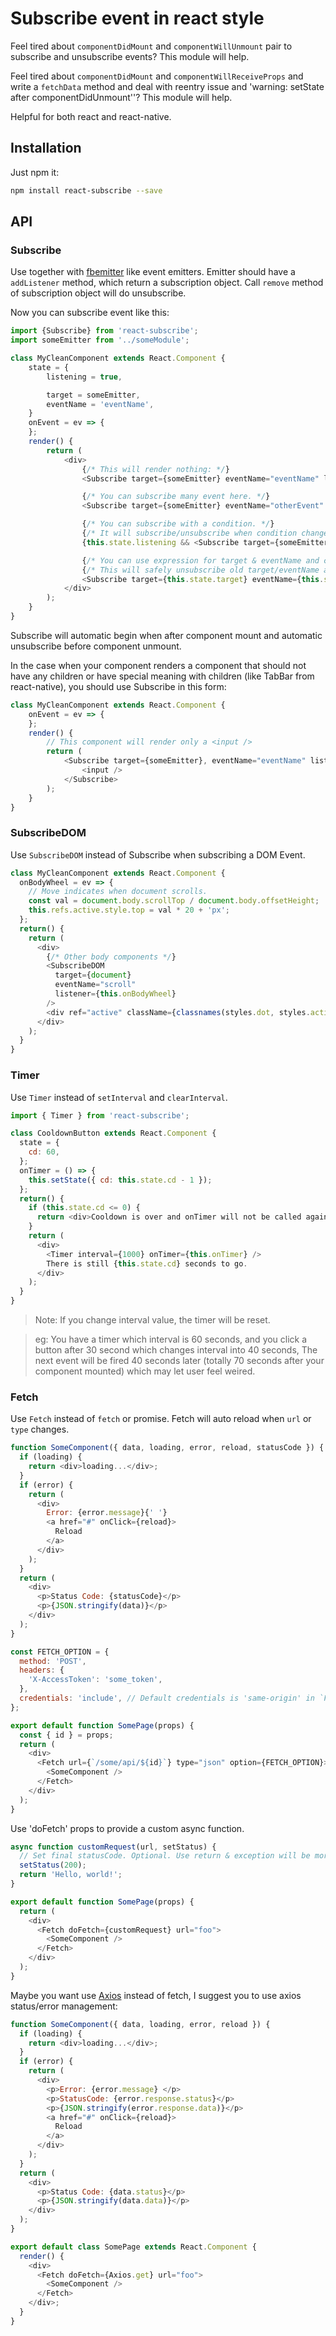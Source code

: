 # Subscribe event in react style

Feel tired about `componentDidMount` and `componentWillUnmount` pair to subscribe and unsubscribe events?
This module will help.

Feel tired about `componentDidMount` and `componentWillReceiveProps` and write a `fetchData` method and deal with reentry issue and 'warning: setState after componentDidUnmount''?
This module will help.

Helpful for both react and react-native.

## Installation

Just npm it:

```bash
npm install react-subscribe --save
```

## API

### Subscribe

Use together with [fbemitter](https://npmjs.com/package/fbemitter) like event emitters.
Emitter should have a `addListener` method, which return a subscription object.
Call `remove` method of subscription object will do unsubscribe.

Now you can subscribe event like this:

```js
import {Subscribe} from 'react-subscribe';
import someEmitter from '../someModule';

class MyCleanComponent extends React.Component {
    state = {
        listening = true,

        target = someEmitter,
        eventName = 'eventName',
    }
    onEvent = ev => {
    };
    render() {
        return (
            <div>
                {/* This will render nothing: */}
                <Subscribe target={someEmitter} eventName="eventName" listener={this.onEvent} />

                {/* You can subscribe many event here. */}
                <Subscribe target={someEmitter} eventName="otherEvent" listener={this.onEvent} />

                {/* You can subscribe with a condition. */}
                {/* It will subscribe/unsubscribe when condition changes and this component re-renders. */}
                {this.state.listening && <Subscribe target={someEmitter} eventName="eventName" listener={this.onEvent} />}

                {/* You can use expression for target & eventName and change it after re-render.*/}
                {/* This will safely unsubscribe old target/eventName and resubscribe the new one(s).*/}
                <Subscribe target={this.state.target} eventName={this.state.eventName} listener={this.onEvent} />
            </div>
        );
    }
}
```

Subscribe will automatic begin when after component mount and automatic unsubscribe before component unmount.

In the case when your component renders a component that should not have any children or have special meaning with children (like TabBar from react-native),
you should use Subscribe in this form:

```js
class MyCleanComponent extends React.Component {
    onEvent = ev => {
    };
    render() {
        // This component will render only a <input />
        return (
            <Subscribe target={someEmitter}, eventName="eventName" listener={this.onEvent}>
                <input />
            </Subscribe>
        );
    }
}
```

### SubscribeDOM

Use `SubscribeDOM` instead of Subscribe when subscribing a DOM Event.

```js
class MyCleanComponent extends React.Component {
  onBodyWheel = ev => {
    // Move indicates when document scrolls.
    const val = document.body.scrollTop / document.body.offsetHeight;
    this.refs.active.style.top = val * 20 + 'px';
  };
  return() {
    return (
      <div>
        {/* Other body components */}
        <SubscribeDOM
          target={document}
          eventName="scroll"
          listener={this.onBodyWheel}
        />
        <div ref="active" className={classnames(styles.dot, styles.active)} />
      </div>
    );
  }
}
```

### Timer

Use `Timer` instead of `setInterval` and `clearInterval`.

```js
import { Timer } from 'react-subscribe';

class CooldownButton extends React.Component {
  state = {
    cd: 60,
  };
  onTimer = () => {
    this.setState({ cd: this.state.cd - 1 });
  };
  return() {
    if (this.state.cd <= 0) {
      return <div>Cooldown is over and onTimer will not be called again!</div>;
    }
    return (
      <div>
        <Timer interval={1000} onTimer={this.onTimer} />
        There is still {this.state.cd} seconds to go.
      </div>
    );
  }
}
```

> Note: If you change interval value, the timer will be reset.

> eg: You have a timer which interval is 60 seconds, and you click a button after 30 second which changes interval into 40 seconds,
> The next event will be fired 40 seconds later (totally 70 seconds after your component mounted) which may let user feel weired.

### Fetch

Use `Fetch` instead of `fetch` or promise. Fetch will auto reload when `url` or `type` changes.

```js
function SomeComponent({ data, loading, error, reload, statusCode }) {
  if (loading) {
    return <div>loading...</div>;
  }
  if (error) {
    return (
      <div>
        Error: {error.message}{' '}
        <a href="#" onClick={reload}>
          Reload
        </a>
      </div>
    );
  }
  return (
    <div>
      <p>Status Code: {statusCode}</p>
      <p>{JSON.stringify(data)}</p>
    </div>
  );
}

const FETCH_OPTION = {
  method: 'POST',
  headers: {
    'X-AccessToken': 'some_token',
  },
  credentials: 'include', // Default credentials is 'same-origin' in `Fetch`
};

export default function SomePage(props) {
  const { id } = props;
  return (
    <div>
      <Fetch url={`/some/api/${id}`} type="json" option={FETCH_OPTION}>
        <SomeComponent />
      </Fetch>
    </div>
  );
}
```

Use 'doFetch' props to provide a custom async function.

```js
async function customRequest(url, setStatus) {
  // Set final statusCode. Optional. Use return & exception will be more graceful.
  setStatus(200);
  return 'Hello, world!';
}

export default function SomePage(props) {
  return (
    <div>
      <Fetch doFetch={customRequest} url="foo">
        <SomeComponent />
      </Fetch>
    </div>
  );
}
```

Maybe you want use [Axios](https://npmjs.com/package/axios) instead of fetch, I suggest you to use axios status/error management:

```js
function SomeComponent({ data, loading, error, reload }) {
  if (loading) {
    return <div>loading...</div>;
  }
  if (error) {
    return (
      <div>
        <p>Error: {error.message} </p>
        <p>StatusCode: {error.response.status}</p>
        <p>{JSON.stringify(error.response.data)}</p>
        <a href="#" onClick={reload}>
          Reload
        </a>
      </div>
    );
  }
  return (
    <div>
      <p>Status Code: {data.status}</p>
      <p>{JSON.stringify(data.data)}</p>
    </div>
  );
}

export default class SomePage extends React.Component {
  render() {
    <div>
      <Fetch doFetch={Axios.get} url="foo">
        <SomeComponent />
      </Fetch>
    </div>;
  }
}
```
